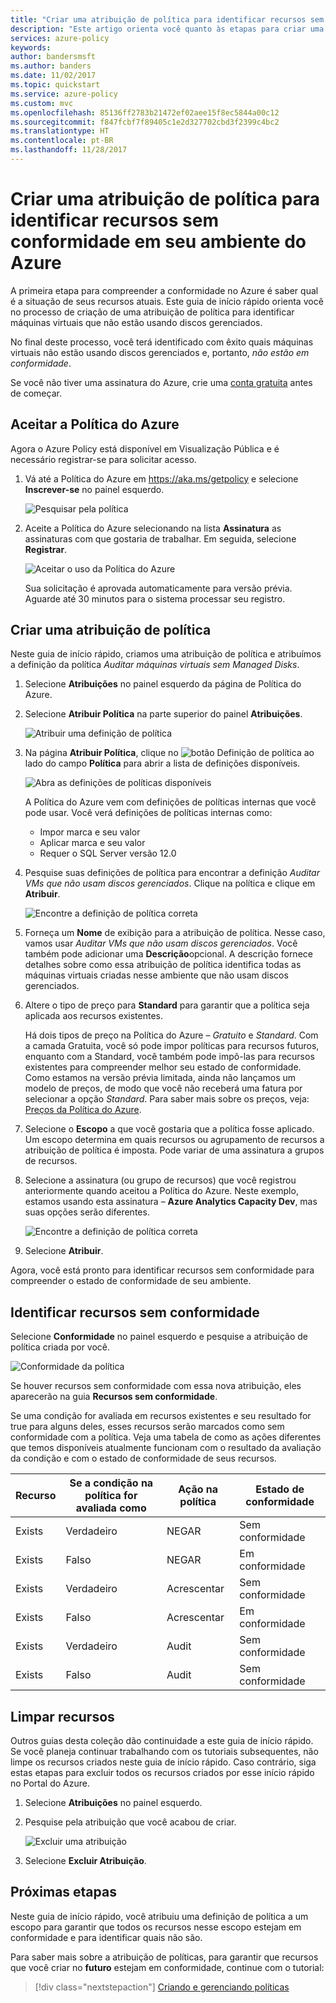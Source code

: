 ```yaml
---
title: "Criar uma atribuição de política para identificar recursos sem conformidade em seu ambiente do Azure | Microsoft Docs"
description: "Este artigo orienta você quanto às etapas para criar uma definição de política para identificar recursos sem conformidade."
services: azure-policy
keywords: 
author: bandersmsft
ms.author: banders
ms.date: 11/02/2017
ms.topic: quickstart
ms.service: azure-policy
ms.custom: mvc
ms.openlocfilehash: 85136ff2783b21472ef02aee15f8ec5844a00c12
ms.sourcegitcommit: f847fcbf7f89405c1e2d327702cbd3f2399c4bc2
ms.translationtype: HT
ms.contentlocale: pt-BR
ms.lasthandoff: 11/28/2017
---
```

# <a name="create-a-policy-assignment-to-identify-non-compliant-resources-in-your-azure-environment"></a>Criar uma atribuição de política para identificar recursos sem conformidade em seu ambiente do Azure
A primeira etapa para compreender a conformidade no Azure é saber qual é a situação de seus recursos atuais. Este guia de início rápido orienta você no processo de criação de uma atribuição de política para identificar máquinas virtuais que não estão usando discos gerenciados.

No final deste processo, você terá identificado com êxito quais máquinas virtuais não estão usando discos gerenciados e, portanto, *não estão em conformidade*.

Se você não tiver uma assinatura do Azure, crie uma [conta gratuita](https://azure.microsoft.com/free/?WT.mc_id=A261C142F) antes de começar.

## <a name="opt-in-to-azure-policy"></a>Aceitar a Política do Azure

Agora o Azure Policy está disponível em Visualização Pública e é necessário registrar-se para solicitar acesso.

1. Vá até a Política do Azure em https://aka.ms/getpolicy e selecione **Inscrever-se** no painel esquerdo.

   ![Pesquisar pela política](media/assign-policy-definition/sign-up.png)

2. Aceite a Política do Azure selecionando na lista **Assinatura** as assinaturas com que gostaria de trabalhar. Em seguida, selecione **Registrar**.

   ![Aceitar o uso da Política do Azure](media/assign-policy-definition/preview-opt-in.png)

   Sua solicitação é aprovada automaticamente para versão prévia. Aguarde até 30 minutos para o sistema processar seu registro.

## <a name="create-a-policy-assignment"></a>Criar uma atribuição de política

Neste guia de início rápido, criamos uma atribuição de política e atribuímos a definição da política *Auditar máquinas virtuais sem Managed Disks*.

1. Selecione **Atribuições** no painel esquerdo da página de Política do Azure.
2. Selecione **Atribuir Política** na parte superior do painel **Atribuições**.

   ![Atribuir uma definição de política](media/assign-policy-definition/select-assign-policy.png)

3. Na página **Atribuir Política**, clique no ![botão Definição de política](media/assign-policy-definition/definitions-button.png) ao lado do campo **Política** para abrir a lista de definições disponíveis.

   ![Abra as definições de políticas disponíveis](media/assign-policy-definition/open-policy-definitions.png)

   A Política do Azure vem com definições de políticas internas que você pode usar. Você verá definições de políticas internas como:

   - Impor marca e seu valor
   - Aplicar marca e seu valor
   - Requer o SQL Server versão 12.0

4. Pesquise suas definições de política para encontrar a definição *Auditar VMs que não usam discos gerenciados*. Clique na política e clique em **Atribuir**.

   ![Encontre a definição de política correta](media/assign-policy-definition/select-available-definition.png)

5. Forneça um **Nome** de exibição para a atribuição de política. Nesse caso, vamos usar *Auditar VMs que não usam discos gerenciados*. Você também pode adicionar uma **Descrição**opcional. A descrição fornece detalhes sobre como essa atribuição de política identifica todas as máquinas virtuais criadas nesse ambiente que não usam discos gerenciados.
6. Altere o tipo de preço para **Standard** para garantir que a política seja aplicada aos recursos existentes.

   Há dois tipos de preço na Política do Azure – *Gratuito* e *Standard*. Com a camada Gratuita, você só pode impor políticas para recursos futuros, enquanto com a Standard, você também pode impô-las para recursos existentes para compreender melhor seu estado de conformidade. Como estamos na versão prévia limitada, ainda não lançamos um modelo de preços, de modo que você não receberá uma fatura por selecionar a opção *Standard*. Para saber mais sobre os preços, veja: [Preços da Política do Azure](https://azure.microsoft.com/pricing/details/azure-policy/).

7. Selecione o **Escopo** a que você gostaria que a política fosse aplicado.  Um escopo determina em quais recursos ou agrupamento de recursos a atribuição de política é imposta. Pode variar de uma assinatura a grupos de recursos.
8. Selecione a assinatura (ou grupo de recursos) que você registrou anteriormente quando aceitou a Política do Azure. Neste exemplo, estamos usando esta assinatura – **Azure Analytics Capacity Dev**, mas suas opções serão diferentes.

   ![Encontre a definição de política correta](media/assign-policy-definition/assign-policy.png)

9. Selecione **Atribuir**.

Agora, você está pronto para identificar recursos sem conformidade para compreender o estado de conformidade de seu ambiente.

## <a name="identify-non-compliant-resources"></a>Identificar recursos sem conformidade

Selecione **Conformidade** no painel esquerdo e pesquise a atribuição de política criada por você.

![Conformidade da política](media/assign-policy-definition/policy-compliance.png)

Se houver recursos sem conformidade com essa nova atribuição, eles aparecerão na guia **Recursos sem conformidade**.

Se uma condição for avaliada em recursos existentes e seu resultado for true para alguns deles, esses recursos serão marcados como sem conformidade com a política. Veja uma tabela de como as ações diferentes que temos disponíveis atualmente funcionam com o resultado da avaliação da condição e com o estado de conformidade de seus recursos.

|Recurso  |Se a condição na política for avaliada como  |Ação na política   |Estado de conformidade  |
|-----------|---------|---------|---------|
|Exists     |Verdadeiro     |NEGAR     |Sem conformidade |
|Exists     |Falso    |NEGAR     |Em conformidade     |
|Exists     |Verdadeiro     |Acrescentar   |Sem conformidade |
|Exists     |Falso    |Acrescentar   |Em conformidade     |
|Exists     |Verdadeiro     |Audit    |Sem conformidade |
|Exists     |Falso    |Audit    |Sem conformidade |

## <a name="clean-up-resources"></a>Limpar recursos

Outros guias desta coleção dão continuidade a este guia de início rápido. Se você planeja continuar trabalhando com os tutoriais subsequentes, não limpe os recursos criados neste guia de início rápido. Caso contrário, siga estas etapas para excluir todos os recursos criados por esse início rápido no Portal do Azure.
1. Selecione **Atribuições** no painel esquerdo.
2. Pesquise pela atribuição que você acabou de criar.

   ![Excluir uma atribuição](media/assign-policy-definition/delete-assignment.png)

3.  Selecione **Excluir Atribuição**.

## <a name="next-steps"></a>Próximas etapas

Neste guia de início rápido, você atribuiu uma definição de política a um escopo para garantir que todos os recursos nesse escopo estejam em conformidade e para identificar quais não são.

Para saber mais sobre a atribuição de políticas, para garantir que recursos que você criar no **futuro** estejam em conformidade, continue com o tutorial:

> [!div class="nextstepaction"]
> [Criando e gerenciando políticas](./create-manage-policy.md)
